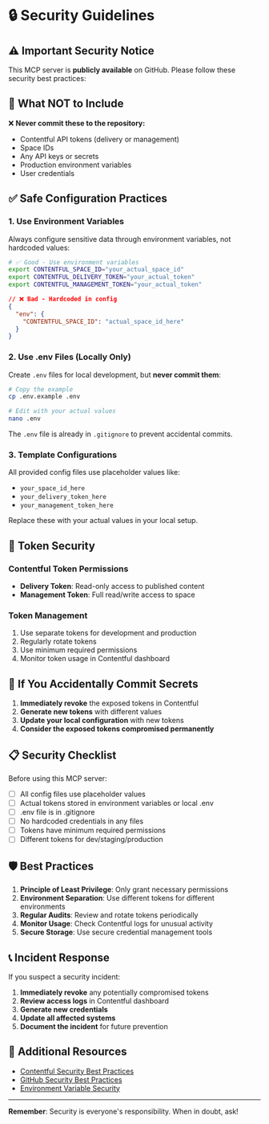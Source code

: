 # 🔒 Security Guidelines

## ⚠️ Important Security Notice

This MCP server is **publicly available** on GitHub. Please follow these security best practices:

## 🚫 What NOT to Include

❌ **Never commit these to the repository:**
- Contentful API tokens (delivery or management)
- Space IDs 
- Any API keys or secrets
- Production environment variables
- User credentials

## ✅ Safe Configuration Practices

### 1. Use Environment Variables
Always configure sensitive data through environment variables, not hardcoded values:

```bash
# ✅ Good - Use environment variables
export CONTENTFUL_SPACE_ID="your_actual_space_id"
export CONTENTFUL_DELIVERY_TOKEN="your_actual_token"
export CONTENTFUL_MANAGEMENT_TOKEN="your_actual_token"
```

```json
// ❌ Bad - Hardcoded in config
{
  "env": {
    "CONTENTFUL_SPACE_ID": "actual_space_id_here"
  }
}
```

### 2. Use .env Files (Locally Only)
Create `.env` files for local development, but **never commit them**:

```bash
# Copy the example
cp .env.example .env

# Edit with your actual values
nano .env
```

The `.env` file is already in `.gitignore` to prevent accidental commits.

### 3. Template Configurations
All provided config files use placeholder values like:
- `your_space_id_here`
- `your_delivery_token_here` 
- `your_management_token_here`

Replace these with your actual values in your local setup.

## 🔐 Token Security

### Contentful Token Permissions
- **Delivery Token**: Read-only access to published content
- **Management Token**: Full read/write access to space

### Token Management
1. Use separate tokens for development and production
2. Regularly rotate tokens
3. Use minimum required permissions
4. Monitor token usage in Contentful dashboard

## 🚨 If You Accidentally Commit Secrets

1. **Immediately revoke** the exposed tokens in Contentful
2. **Generate new tokens** with different values
3. **Update your local configuration** with new tokens
4. **Consider the exposed tokens compromised permanently**

## 📋 Security Checklist

Before using this MCP server:

- [ ] All config files use placeholder values
- [ ] Actual tokens stored in environment variables or local .env
- [ ] .env file is in .gitignore
- [ ] No hardcoded credentials in any files
- [ ] Tokens have minimum required permissions
- [ ] Different tokens for dev/staging/production

## 🛡️ Best Practices

1. **Principle of Least Privilege**: Only grant necessary permissions
2. **Environment Separation**: Use different tokens for different environments
3. **Regular Audits**: Review and rotate tokens periodically
4. **Monitor Usage**: Check Contentful logs for unusual activity
5. **Secure Storage**: Use secure credential management tools

## 📞 Incident Response

If you suspect a security incident:

1. **Immediately revoke** any potentially compromised tokens
2. **Review access logs** in Contentful dashboard
3. **Generate new credentials** 
4. **Update all affected systems**
5. **Document the incident** for future prevention

## 🔗 Additional Resources

- [Contentful Security Best Practices](https://www.contentful.com/developers/docs/concepts/security/)
- [GitHub Security Best Practices](https://docs.github.com/en/code-security)
- [Environment Variable Security](https://cheatsheetseries.owasp.org/cheatsheets/Secrets_Management_Cheat_Sheet.html)

---

**Remember**: Security is everyone's responsibility. When in doubt, ask!